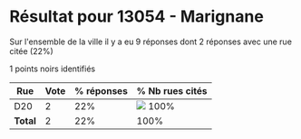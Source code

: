 # Résultat pour 13054 - Marignane

Sur l'ensemble de la ville il y a eu 9 réponses dont 2 réponses avec une rue citée (22%)

1 points noirs identifiés

| Rue | Vote | % réponses | % Nb rues cités|
|-----|------|------------|----------------|
| D20 | 2 | 22% | <img src="../../img/bar_100.gif" />&nbsp;100%|
| **Total** | 2 | 22% | 100%|
